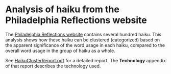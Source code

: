 # Analysis of haiku from the Philadelphia Reflections website

The [Philadelphia Reflections website](http://www.philadelphia-reflections.com) contains several hundred haiku. This analysis shows how these haiku can be clustered (categorized) based on the apparent significance of the word usage in each haiku, compared to the overall word usage in the group of haiku as a whole.


See [HaikuClusterReport.pdf](https://github.com/grfiv/haiku_analysis/blob/master/HaikuClusterReport.pdf) for a detailed report. The **Technology** appendix of that report describes the technology used.

